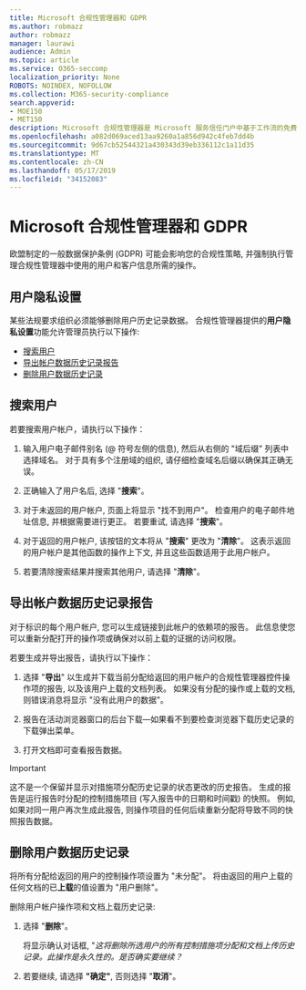 ```yaml
---
title: Microsoft 合规性管理器和 GDPR
ms.author: robmazz
author: robmazz
manager: laurawi
audience: Admin
ms.topic: article
ms.service: O365-seccomp
localization_priority: None
ROBOTS: NOINDEX, NOFOLLOW
ms.collection: M365-security-compliance
search.appverid:
- MOE150
- MET150
description: Microsoft 合规性管理器是 Microsoft 服务信任门户中基于工作流的免费风险评估工具。 合规性管理器使你能够跟踪、分配和验证与 Microsoft 云服务相关的法规遵从性活动。
ms.openlocfilehash: a082d069aced13aa9260a1a856d942c4feb7dd4b
ms.sourcegitcommit: 9d67cb52544321a430343d39eb336112c1a11d35
ms.translationtype: MT
ms.contentlocale: zh-CN
ms.lasthandoff: 05/17/2019
ms.locfileid: "34152083"
---
```

# <a name="microsoft-compliance-manager-and-the-gdpr"></a>Microsoft 合规性管理器和 GDPR

欧盟制定的一般数据保护条例 (GDPR) 可能会影响您的合规性策略, 并强制执行管理合规性管理器中使用的用户和客户信息所需的操作。

## <a name="user-privacy-settings"></a>用户隐私设置

某些法规要求组织必须能够删除用户历史记录数据。 合规性管理器提供的**用户隐私设置**功能允许管理员执行以下操作:
  
- [搜索用户](#search-for-a-user)
- [导出帐户数据历史记录报告](#export-a-report-of-account-data-history)
- [删除用户数据历史记录](#delete-user-data-history)
  
## <a name="search-for-a-user"></a>搜索用户

若要搜索用户帐户，请执行以下操作：
  
1. 输入用户电子邮件别名 (@ 符号左侧的信息), 然后从右侧的 "域后缀" 列表中选择域名。 对于具有多个注册域的组织, 请仔细检查域名后缀以确保其正确无误。

2. 正确输入了用户名后, 选择 "**搜索**"。

3. 对于未返回的用户帐户, 页面上将显示 "找不到用户"。 检查用户的电子邮件地址信息, 并根据需要进行更正。 若要重试, 请选择 "**搜索**"。

4. 对于返回的用户帐户, 该按钮的文本将从 "**搜索**" 更改为 "**清除**"。 这表示返回的用户帐户是其他函数的操作上下文, 并且这些函数适用于此用户帐户。

5. 若要清除搜索结果并搜索其他用户, 请选择 "**清除**"。

## <a name="export-a-report-of-account-data-history"></a>导出帐户数据历史记录报告

对于标识的每个用户帐户, 您可以生成链接到此帐户的依赖项的报告。 此信息使您可以重新分配打开的操作项或确保对以前上载的证据的访问权限。
  
 若要生成并导出报告，请执行以下操作：
  
1. 选择 "**导出**" 以生成并下载当前分配给返回的用户帐户的合规性管理器控件操作项的报告, 以及该用户上载的文档列表。 如果没有分配的操作或上载的文档, 则错误消息将显示 "没有此用户的数据"。

2. 报告在活动浏览器窗口的后台下载—如果看不到要检查浏览器下载历史记录的下载弹出菜单。

3. 打开文档即可查看报告数据。

> [!IMPORTANT]
> 这不是一个保留并显示对措施项分配历史记录的状态更改的历史报告。 生成的报告是运行报告时分配的控制措施项目 (写入报告中的日期和时间戳) 的快照。 例如, 如果对同一用户再次生成此报告, 则操作项目的任何后续重新分配将导致不同的快照报告数据。
  
## <a name="delete-user-data-history"></a>删除用户数据历史记录

将所有分配给返回的用户的控制操作项设置为 "未分配"。 将由返回的用户上载的任何文档的已**上载**的值设置为 "用户删除"。
  
删除用户帐户操作项和文档上载历史记录:
  
1. 选择 "**删除**"。

    将显示确认对话框, "*这将删除所选用户的所有控制措施项分配和文档上传历史记录。此操作是永久性的。是否确实要继续？*

2. 若要继续, 请选择 **"确定"**, 否则选择 "**取消**"。
